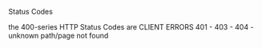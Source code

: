 Status Codes

the 400-series HTTP Status Codes are CLIENT ERRORS
401 - 
403 - 
404 - unknown path/page not found